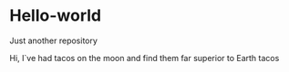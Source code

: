 # Hello-world
Just another repository

Hi, I`ve had tacos on the moon and find them far superior to Earth tacos
